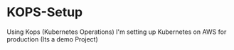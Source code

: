 # KOPS-Setup
Using Kops (Kubernetes Operations) I'm setting up Kubernetes on AWS for production (Its a demo Project)
